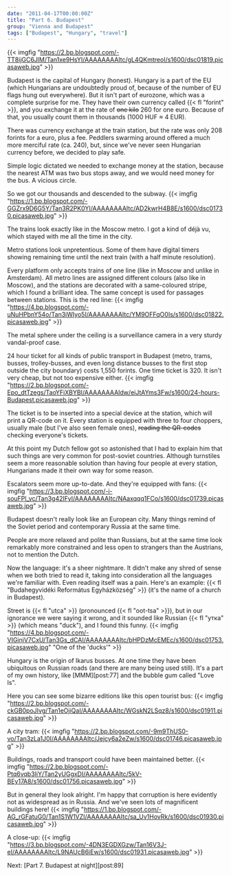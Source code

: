 ```yaml
---
date: "2011-04-17T00:00:00Z"
title: "Part 6. Budapest"
group: "Vienna and Budapest"
tags: ["Budapest", "Hungary", "travel"]
---
```


{{< imgfig "https://2.bp.blogspot.com/-TT8ijGC6JlM/Tan1xe9HsYI/AAAAAAAAItc/gL4QKmtreoI/s1600/dsc01819.picasaweb.jpg" >}}

Budapest is the capital of Hungary (honest). Hungary is a part of the EU (which Hungarians are undoubtedly proud of, because of the number of EU flags hung out everywhere). But it isn't part of eurozone, which was a complete surprise for me. They have their own currency called {{< fl "forint" >}}, and you exchange it at the rate of ~~one kilo~~ 260 for one euro. Because of that, you usually count them in thousands (1000 HUF ≈ 4 EUR).

<!--more-->

There was currency exchange at the train station, but the rate was only 208 forints for a euro, plus a fee. Peddlers swarming around offered a much more merciful rate (ca. 240), but, since we've never seen Hungarian currency before, we decided to play safe.

Simple logic dictated we needed to exchange money at the station, because the nearest ATM was two bus stops away, and we would need money for the bus. A vicious circle.

So we got our thousands and descended to the subway.
{{< imgfig "https://1.bp.blogspot.com/-GGZrx9D6G5Y/Tan3R2PK0YI/AAAAAAAAItc/AD2kwrH4B8E/s1600/dsc01730.picasaweb.jpg" >}}

The trains look exactly like in the Moscow metro. I got a kind of déjà vu, which stayed with me all the time in the city.

Metro stations look unpretentious. Some of them have digital timers showing remaining time until the next train (with a half minute resolution).

Every platform only accepts trains of one line (like in Moscow and unlike in Amsterdam). All metro lines are assigned different colours (also like in Moscow), and the stations are decorated with a same-coloured stripe, which I found a brilliant idea. The same concept is used for passages between stations. This is the red line:
{{< imgfig "https://4.bp.blogspot.com/-uNuHPbnY54o/Tan3iWIyo5I/AAAAAAAAItc/YM9OFFqO0Is/s1600/dsc01822.picasaweb.jpg" >}}

The metal sphere under the ceiling is a surveillance camera in a very sturdy vandal-proof case.

24 hour ticket for all kinds of public transport in Budapest (metro, trams, busses, trolley-busses, and even long distance busses to the first stop outside the city boundary) costs 1,550 forints. One time ticket is 320. It isn't very cheap, but not too expensive either.
{{< imgfig "https://2.bp.blogspot.com/-Epo_dtTzegs/TaoYFiXBYBI/AAAAAAAAIdw/eiJtAYms3Fw/s1600/24-hours-Budapest.picasaweb.jpg" >}}

The ticket is to be inserted into a special device at the station, which will print a QR-code on it. Every station is equipped with three to four choppers, usually male (but I've also seen female ones), ~~reading the QR-codes~~ checking everyone's tickets.

At this point my Dutch fellow got so astonished that I had to explain him that such things are very common for post-soviet countries. Although turnstiles seem a more reasonable solution than having four people at every station, Hungarians made it their own way for some reason.

Escalators seem more up-to-date. And they're equipped with fans:
{{< imgfig "https://3.bp.blogspot.com/-i-souFPl_vc/Tan3g42IFyI/AAAAAAAAItc/NAaxqqq1FCo/s1600/dsc01739.picasaweb.jpg" >}}

Budapest doesn't really look like an European city. Many things remind of the Soviet period and contemporary Russia at the same time.

People are more relaxed and polite than Russians, but at the same time look remarkably more constrained and less open to strangers than the Austrians, not to mention the Dutch.

Now the language: it's a sheer nightmare. It didn't make any shred of sense when we both tried to read it, taking into consideration all the languages we're familiar with. Even reading itself was a pain. Here's an example: {{< fl "Budahegyvidéki Református Egyházközség" >}} (it's the name of a church in Budapest).

Street is {{< fl "utca" >}} (pronounced {{< fl "oot-tsa" >}}), but in our ignorance we were saying it wrong, and it sounded like Russian {{< fl "утка" >}} (which means "duck"), and I found this funny.
{{< imgfig "https://4.bp.blogspot.com/-VIGinjV7CxU/Tan3Gs_dCAI/AAAAAAAAItc/bHPDzMcEMEc/s1600/dsc01753.picasaweb.jpg" "One of the 'ducks'" >}}

Hungary is the origin of Ikarus busses. At one time they have been ubiquitous on Russian roads (and there are many being used still). It's a part of my own history, like [MMM][post:77] and the bubble gum called "Love Is".

Here you can see some bizarre editions like this open tourist bus:
{{< imgfig "https://2.bp.blogspot.com/-ckGB0poJIvg/Tan1eOjiQaI/AAAAAAAAItc/WGskN2LSqz8/s1600/dsc01911.picasaweb.jpg" >}}

A city tram:
{{< imgfig "https://2.bp.blogspot.com/-9m9ThUS0-vo/Tan3zLa1J0I/AAAAAAAAItc/Jejcy6a2eZw/s1600/dsc01746.picasaweb.jpg" >}}

Buildings, roads and transport could have been maintained better.
{{< imgfig "https://2.bp.blogspot.com/-Ptq6vqb3IiY/Tan2yUGgxDI/AAAAAAAAItc/5kV-BEy17A8/s1600/dsc01756.picasaweb.jpg" >}}

But in general they look alright. I'm happy that corruption is here evidently not as widespread as in Russia. And we've seen lots of magnificent buildings here!
{{< imgfig "https://1.bp.blogspot.com/-AG_rGFatuG0/Tan1S1W1VZI/AAAAAAAAItc/sa_Uv1HovRk/s1600/dsc01930.picasaweb.jpg" >}}

A close-up:
{{< imgfig "https://3.bp.blogspot.com/-4DN3EGDXGzw/Tan16V3J-eI/AAAAAAAAItc/L9NAUcB6iEw/s1600/dsc01931.picasaweb.jpg" >}}

Next: [Part 7. Budapest at night][post:89]
